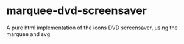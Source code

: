 # marquee-dvd-screensaver
A pure html implementation of the icons DVD screensaver, using the marquee and svg
